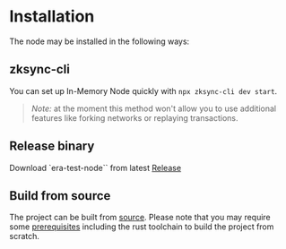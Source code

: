 # Installation

The node may be installed in the following ways:

## zksync-cli
You can set up In-Memory Node quickly with `npx zksync-cli dev start`. 
> *Note:* at the moment this method won't allow you to use additional features like forking networks or replaying transactions.

## Release binary
Download `era-test-node`` from latest [Release](https://github.com/matter-labs/era-test-node/releases/latest)

## Build from source
The project can be built from [source](https://github.com/matter-labs/era-test-node/releases/latest). Please note that you may
require some [prerequisites](https://github.com/matter-labs/era-test-node/tree/v0.1.0-alpha.6#-prerequisites) including the rust toolchain
to build the project from scratch.